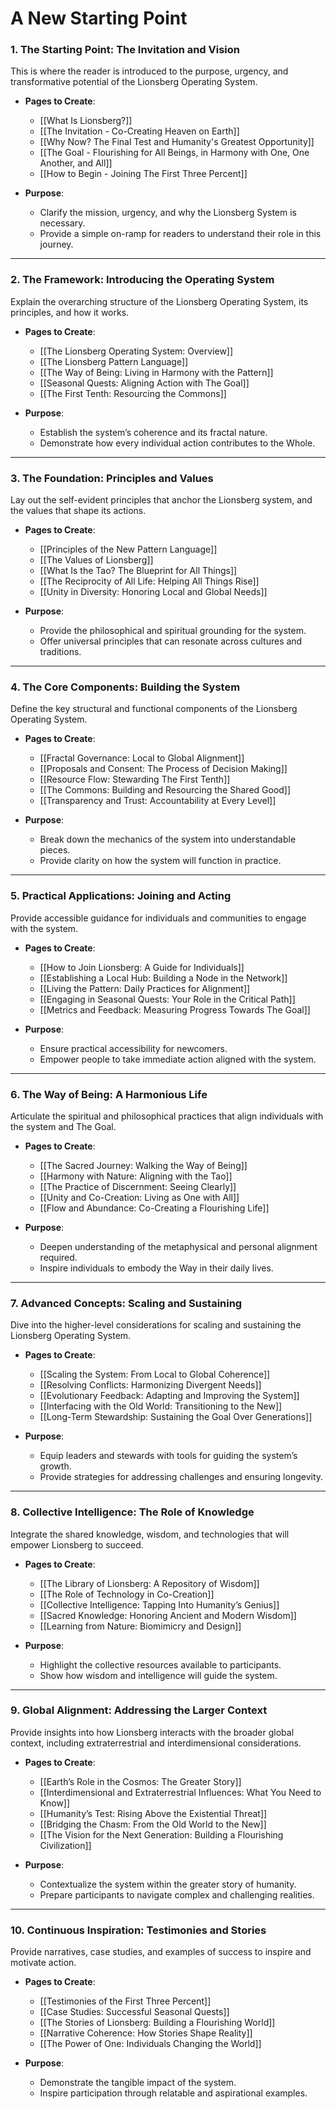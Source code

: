 # A New Starting Point
### **1. The Starting Point: The Invitation and Vision**

This is where the reader is introduced to the purpose, urgency, and transformative potential of the Lionsberg Operating System.

- **Pages to Create**:
    
    - [[What Is Lionsberg?]]  
    - [[The Invitation - Co-Creating Heaven on Earth]]  
    - [[Why Now? The Final Test and Humanity's Greatest Opportunity]]
    - [[The Goal - Flourishing for All Beings, in Harmony with One, One Another, and All]]  
    - [[How to Begin - Joining The First Three Percent]]  
    
- **Purpose**:
    
    - Clarify the mission, urgency, and why the Lionsberg System is necessary.
    - Provide a simple on-ramp for readers to understand their role in this journey.

---

### **2. The Framework: Introducing the Operating System**

Explain the overarching structure of the Lionsberg Operating System, its principles, and how it works.

- **Pages to Create**:
    
    - [[The Lionsberg Operating System: Overview]]
    - [[The Lionsberg Pattern Language]]
    - [[The Way of Being: Living in Harmony with the Pattern]]
    - [[Seasonal Quests: Aligning Action with The Goal]]
    - [[The First Tenth: Resourcing the Commons]]
- **Purpose**:
    
    - Establish the system’s coherence and its fractal nature.
    - Demonstrate how every individual action contributes to the Whole.

---

### **3. The Foundation: Principles and Values**

Lay out the self-evident principles that anchor the Lionsberg system, and the values that shape its actions.

- **Pages to Create**:
    
    - [[Principles of the New Pattern Language]]
    - [[The Values of Lionsberg]]
    - [[What Is the Tao? The Blueprint for All Things]]
    - [[The Reciprocity of All Life: Helping All Things Rise]]
    - [[Unity in Diversity: Honoring Local and Global Needs]]
- **Purpose**:
    
    - Provide the philosophical and spiritual grounding for the system.
    - Offer universal principles that can resonate across cultures and traditions.

---

### **4. The Core Components: Building the System**

Define the key structural and functional components of the Lionsberg Operating System.

- **Pages to Create**:
    
    - [[Fractal Governance: Local to Global Alignment]]
    - [[Proposals and Consent: The Process of Decision Making]]
    - [[Resource Flow: Stewarding The First Tenth]]
    - [[The Commons: Building and Resourcing the Shared Good]]
    - [[Transparency and Trust: Accountability at Every Level]]
- **Purpose**:
    
    - Break down the mechanics of the system into understandable pieces.
    - Provide clarity on how the system will function in practice.

---

### **5. Practical Applications: Joining and Acting**

Provide accessible guidance for individuals and communities to engage with the system.

- **Pages to Create**:
    
    - [[How to Join Lionsberg: A Guide for Individuals]]
    - [[Establishing a Local Hub: Building a Node in the Network]]
    - [[Living the Pattern: Daily Practices for Alignment]]
    - [[Engaging in Seasonal Quests: Your Role in the Critical Path]]
    - [[Metrics and Feedback: Measuring Progress Towards The Goal]]
- **Purpose**:
    
    - Ensure practical accessibility for newcomers.
    - Empower people to take immediate action aligned with the system.

---

### **6. The Way of Being: A Harmonious Life**

Articulate the spiritual and philosophical practices that align individuals with the system and The Goal.

- **Pages to Create**:
    
    - [[The Sacred Journey: Walking the Way of Being]]
    - [[Harmony with Nature: Aligning with the Tao]]
    - [[The Practice of Discernment: Seeing Clearly]]
    - [[Unity and Co-Creation: Living as One with All]]
    - [[Flow and Abundance: Co-Creating a Flourishing Life]]
- **Purpose**:
    
    - Deepen understanding of the metaphysical and personal alignment required.
    - Inspire individuals to embody the Way in their daily lives.

---

### **7. Advanced Concepts: Scaling and Sustaining**

Dive into the higher-level considerations for scaling and sustaining the Lionsberg Operating System.

- **Pages to Create**:
    
    - [[Scaling the System: From Local to Global Coherence]]
    - [[Resolving Conflicts: Harmonizing Divergent Needs]]
    - [[Evolutionary Feedback: Adapting and Improving the System]]
    - [[Interfacing with the Old World: Transitioning to the New]]
    - [[Long-Term Stewardship: Sustaining the Goal Over Generations]]
- **Purpose**:
    
    - Equip leaders and stewards with tools for guiding the system’s growth.
    - Provide strategies for addressing challenges and ensuring longevity.

---

### **8. Collective Intelligence: The Role of Knowledge**

Integrate the shared knowledge, wisdom, and technologies that will empower Lionsberg to succeed.

- **Pages to Create**:
    
    - [[The Library of Lionsberg: A Repository of Wisdom]]
    - [[The Role of Technology in Co-Creation]]
    - [[Collective Intelligence: Tapping Into Humanity’s Genius]]
    - [[Sacred Knowledge: Honoring Ancient and Modern Wisdom]]
    - [[Learning from Nature: Biomimicry and Design]]
- **Purpose**:
    
    - Highlight the collective resources available to participants.
    - Show how wisdom and intelligence will guide the system.

---

### **9. Global Alignment: Addressing the Larger Context**

Provide insights into how Lionsberg interacts with the broader global context, including extraterrestrial and interdimensional considerations.

- **Pages to Create**:
    
    - [[Earth’s Role in the Cosmos: The Greater Story]]
    - [[Interdimensional and Extraterrestrial Influences: What You Need to Know]]
    - [[Humanity’s Test: Rising Above the Existential Threat]]
    - [[Bridging the Chasm: From the Old World to the New]]
    - [[The Vision for the Next Generation: Building a Flourishing Civilization]]
- **Purpose**:
    
    - Contextualize the system within the greater story of humanity.
    - Prepare participants to navigate complex and challenging realities.

---

### **10. Continuous Inspiration: Testimonies and Stories**

Provide narratives, case studies, and examples of success to inspire and motivate action.

- **Pages to Create**:
    
    - [[Testimonies of the First Three Percent]]
    - [[Case Studies: Successful Seasonal Quests]]
    - [[The Stories of Lionsberg: Building a Flourishing World]]
    - [[Narrative Coherence: How Stories Shape Reality]]
    - [[The Power of One: Individuals Changing the World]]
- **Purpose**:
    
    - Demonstrate the tangible impact of the system.
    - Inspire participation through relatable and aspirational examples.

